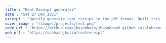 ```yaml
---
title : "Rent Receipt generator"
date : "Sat 27 Dec 2021"
excerpt : "Quickly generate rent receipt in the pdf format. Built this to ease the pain of filing for Income Tax returns where we have to manually modify the rent receipt pdfs."
cover_image : "/images/projects/rent.png"
code_url : "https://github.com/jhasubhash/jhasubhash.github.io/blob/next/components/Receipt.tsx"
web_url : "https://subhashjha.in/rentreceipt"
--- 
```

